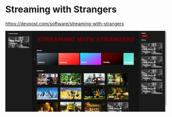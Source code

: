 # Streaming with Strangers

https://devpost.com/software/streaming-with-strangers

![Home page](screenshots/home.png)
